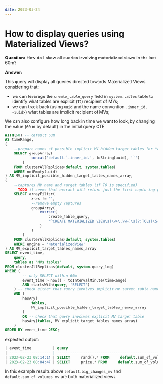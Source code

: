 ```yaml
---
date: 2023-03-24
---
```


# How to display queries using Materialized Views?

**Question:** How do I show all queries involving materialized views in the last 60m?

**Answer:**

This query will display all queries directed towards Materialized Views considering that:

- we can leverage the `create_table_query` field in `system.tables` table to identify what tables are explicit (`TO`) recipient of MVs;
- we can track back (using `uuid` and the name convention `.inner_id.<uuid>`) what tables are implicit recipient of MVs;

We can also configure how long back in time we want to look, by changing the value (`60` m by default) in the initial query CTE

```sql
WITH(60) -- default 60m
AS timeRange,
(
    --prepare names of possible implicit MV hidden target tables for *any* table with NON NULL uuid
    SELECT groupArray(
            concat('default.`.inner_id.', toString(uuid), '`')
        )
    FROM clusterAllReplicas(default, system.tables)
    WHERE notEmpty(uuid)
) AS MV_implicit_possible_hidden_target_tables_names_array,
(
    --captures MV name and target tables (if TO is specified)
    --TODO it seems that extract will return just the first capturing group :( replace with regexpExtract once available
    SELECT arrayFilter(
            x->x != '',
            --remove empty captures
            groupArray(
                extract(
                    create_table_query,
                    '^CREATE MATERIALIZED VIEW\s(\w+\.\w+)\s(?:TO\s(\S+))?'
                )
            )
        )
    FROM clusterAllReplicas(default, system.tables)
    WHERE engine = 'MaterializedView'
) AS MV_explicit_target_tables_names_array
SELECT event_time,
    query,
    tables as "MVs tables"
FROM clusterAllReplicas(default, system.query_log)
WHERE (
        -- only SELECT within 60m
        event_time > now() - toIntervalMinute(timeRange)
        AND startsWith(query, 'SELECT')
    ) -- check either that query involves implicit MV target table names
    AND (
        hasAny(
            tables,
            MV_implicit_possible_hidden_target_tables_names_array
        )
        OR -- check that query involves explicit MV target table
        hasAny(tables, MV_explicit_target_tables_names_array)
    )
ORDER BY event_time DESC;
```

expected output:

```sql
| event_time          | query                                                                                          | MVs tables                                                            |
| ------------------- | ---------------------------------------------------------------------------------------------- | --------------------------------------------------------------------- |
| 2023-02-23 08:14:14 | SELECT     rand(),* FROM     default.sum_of_volumes,     default.big_changes,     system.users | ["default.big_changes_mv","default.sum_of_volumes_mv","system.users"] |
| 2023-02-23 08:04:47 | SELECT     price,* FROM     default.sum_of_volumes,     default.big_changes                    | ["default.big_changes_mv","default.sum_of_volumes_mv"]                |

```

In this example results above `default.big_changes_mv` and `default.sum_of_volumes_mv` are both materialized views.
